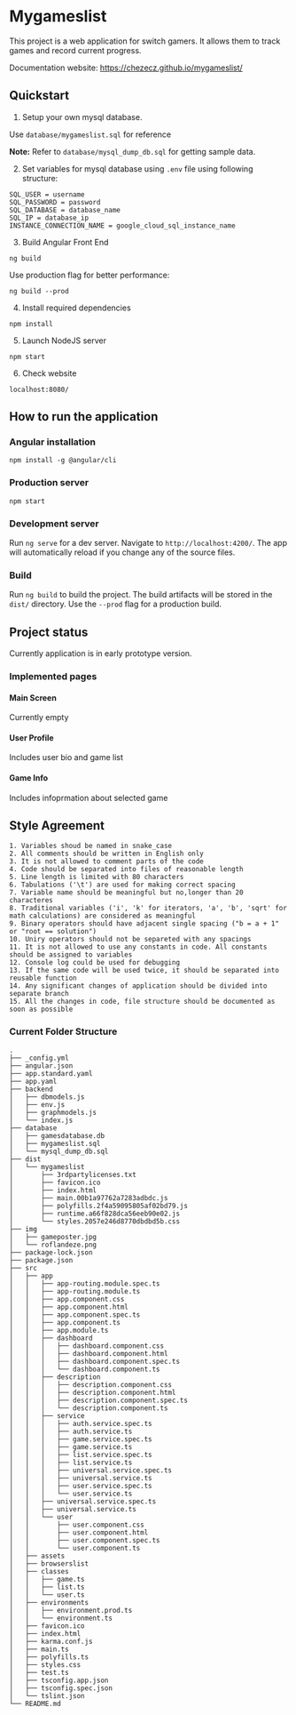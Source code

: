 # Mygameslist

This project is a web application for switch gamers. It allows them to track games and record current progress.

Documentation website: https://chezecz.github.io/mygameslist/

## Quickstart

1. Setup your own mysql database. 

Use ```database/mygameslist.sql``` for reference

**Note:** Refer to ```database/mysql_dump_db.sql``` for getting sample data.

2. Set variables for mysql database using ```.env``` file using following structure:

```
SQL_USER = username
SQL_PASSWORD = password
SQL_DATABASE = database_name
SQL_IP = database_ip
INSTANCE_CONNECTION_NAME = google_cloud_sql_instance_name
```
3. Build Angular Front End

```ng build```

Use production flag for better performance:

```ng build --prod```

4. Install required dependencies

```npm install```

5. Launch NodeJS server

```npm start```

6. Check website

```localhost:8080/```

## How to run the application

### Angular installation

`npm install -g @angular/cli`

### Production server

`npm start`

### Development server

Run `ng serve` for a dev server. Navigate to `http://localhost:4200/`. The app will automatically reload if you change any of the source files.

### Build

Run `ng build` to build the project. The build artifacts will be stored in the `dist/` directory. Use the `--prod` flag for a production build.

## Project status

Currently application is in early prototype version.

### Implemented pages

#### Main Screen

Currently empty

#### User Profile

Includes user bio and game list

#### Game Info

Includes infoprmation about selected game
    
## Style Agreement

    1. Variables shoud be named in snake_case
    2. All comments should be written in English only
    3. It is not allowed to comment parts of the code
    4. Code should be separated into files of reasonable length
    5. Line length is limited with 80 characters
    6. Tabulations ('\t') are used for making correct spacing
    7. Variable name should be meaningful but no,longer than 20 characteres
    8. Traditional variables ('i', 'k' for iterators, 'a', 'b', 'sqrt' for math calculations) are considered as meaningful
    9. Binary operators should have adjacent single spacing ("b = a + 1" or "root == solution")
    10. Uniry operators should not be separeted with any spacings
    11. It is not allowed to use any constants in code. All constants should be assigned to variables
    12. Console log could be used for debugging
    13. If the same code will be used twice, it should be separated into reusable function
    14. Any significant changes of application should be divided into separate branch
    15. All the changes in code, file structure should be documented as soon as possible
    
    
    
### Current Folder Structure

```
.
├── _config.yml
├── angular.json
├── app.standard.yaml
├── app.yaml
├── backend
│   ├── dbmodels.js
│   ├── env.js
│   ├── graphmodels.js
│   └── index.js
├── database
│   ├── gamesdatabase.db
│   ├── mygameslist.sql
│   └── mysql_dump_db.sql
├── dist
│   └── mygameslist
│       ├── 3rdpartylicenses.txt
│       ├── favicon.ico
│       ├── index.html
│       ├── main.00b1a97762a7283adbdc.js
│       ├── polyfills.2f4a59095805af02bd79.js
│       ├── runtime.a66f828dca56eeb90e02.js
│       └── styles.2057e246d8770dbdbd5b.css
├── img
│   ├── gameposter.jpg
│   └── roflandeze.png
├── package-lock.json
├── package.json
├── src
│   ├── app
│   │   ├── app-routing.module.spec.ts
│   │   ├── app-routing.module.ts
│   │   ├── app.component.css
│   │   ├── app.component.html
│   │   ├── app.component.spec.ts
│   │   ├── app.component.ts
│   │   ├── app.module.ts
│   │   ├── dashboard
│   │   │   ├── dashboard.component.css
│   │   │   ├── dashboard.component.html
│   │   │   ├── dashboard.component.spec.ts
│   │   │   └── dashboard.component.ts
│   │   ├── description
│   │   │   ├── description.component.css
│   │   │   ├── description.component.html
│   │   │   ├── description.component.spec.ts
│   │   │   └── description.component.ts
│   │   ├── service
│   │   │   ├── auth.service.spec.ts
│   │   │   ├── auth.service.ts
│   │   │   ├── game.service.spec.ts
│   │   │   ├── game.service.ts
│   │   │   ├── list.service.spec.ts
│   │   │   ├── list.service.ts
│   │   │   ├── universal.service.spec.ts
│   │   │   ├── universal.service.ts
│   │   │   ├── user.service.spec.ts
│   │   │   └── user.service.ts
│   │   ├── universal.service.spec.ts
│   │   ├── universal.service.ts
│   │   └── user
│   │       ├── user.component.css
│   │       ├── user.component.html
│   │       ├── user.component.spec.ts
│   │       └── user.component.ts
│   ├── assets
│   ├── browserslist
│   ├── classes
│   │   ├── game.ts
│   │   ├── list.ts
│   │   └── user.ts
│   ├── environments
│   │   ├── environment.prod.ts
│   │   └── environment.ts
│   ├── favicon.ico
│   ├── index.html
│   ├── karma.conf.js
│   ├── main.ts
│   ├── polyfills.ts
│   ├── styles.css
│   ├── test.ts
│   ├── tsconfig.app.json
│   ├── tsconfig.spec.json
│   └── tslint.json
└── README.md
```
